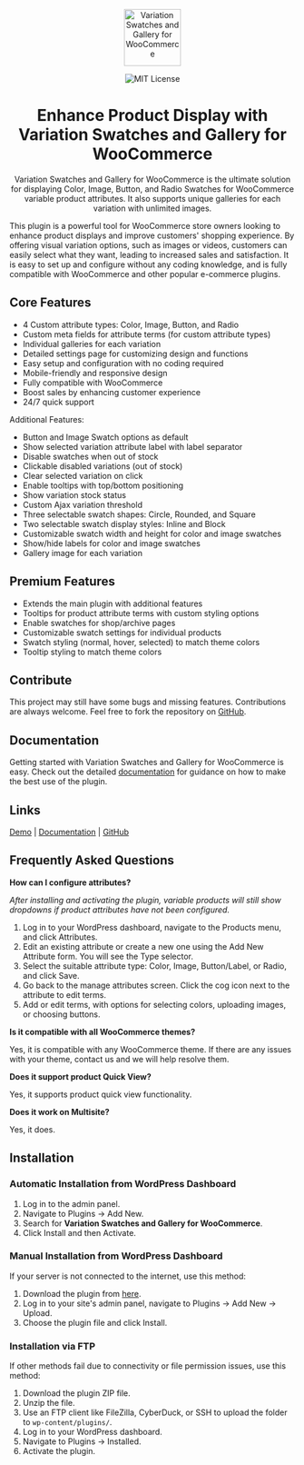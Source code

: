 <p align="center">
  <img src="https://demo.zqe.io/app/plugins/variation-swatches-and-gallery/admin/imgs/icon.svg" height="100" alt="Variation Swatches and Gallery for WooCommerce" />
</p>

<p align="center">
  <img alt="MIT License" src="https://img.shields.io/github/license/zqelab/variation-swatches-and-gallery?color=%23525ddc&style=flat-square" />
</p>

<h1 align="center"><strong>Enhance Product Display with Variation Swatches and Gallery for WooCommerce</strong></h1>

<p align="center">
  Variation Swatches and Gallery for WooCommerce is the ultimate solution for displaying Color, Image, Button, and Radio Swatches for WooCommerce variable product attributes. It also supports unique galleries for each variation with unlimited images.

  This plugin is a powerful tool for WooCommerce store owners looking to enhance product displays and improve customers' shopping experience. By offering visual variation options, such as images or videos, customers can easily select what they want, leading to increased sales and satisfaction. It is easy to set up and configure without any coding knowledge, and is fully compatible with WooCommerce and other popular e-commerce plugins.
</p>

## Core Features

- 4 Custom attribute types: Color, Image, Button, and Radio
- Custom meta fields for attribute terms (for custom attribute types)
- Individual galleries for each variation
- Detailed settings page for customizing design and functions
- Easy setup and configuration with no coding required
- Mobile-friendly and responsive design
- Fully compatible with WooCommerce
- Boost sales by enhancing customer experience
- 24/7 quick support

Additional Features:

- Button and Image Swatch options as default
- Show selected variation attribute label with label separator
- Disable swatches when out of stock
- Clickable disabled variations (out of stock)
- Clear selected variation on click
- Enable tooltips with top/bottom positioning
- Show variation stock status
- Custom Ajax variation threshold
- Three selectable swatch shapes: Circle, Rounded, and Square
- Two selectable swatch display styles: Inline and Block
- Customizable swatch width and height for color and image swatches
- Show/hide labels for color and image swatches
- Gallery image for each variation

## Premium Features

- Extends the main plugin with additional features
- Tooltips for product attribute terms with custom styling options
- Enable swatches for shop/archive pages
- Customizable swatch settings for individual products
- Swatch styling (normal, hover, selected) to match theme colors
- Tooltip styling to match theme colors

## Contribute

This project may still have some bugs and missing features. Contributions are always welcome. Feel free to fork the repository on [GitHub](https://github.com/zqelab/variation-swatches-and-gallery).

## Documentation

Getting started with Variation Swatches and Gallery for WooCommerce is easy. Check out the detailed [documentation](https://zqe.io/docs/variation-swatches-and-gallery-documentation/) for guidance on how to make the best use of the plugin.

## Links

[Demo](https://demo.zqe.io/variation-swatches-and-gallery) | [Documentation](https://zqe.io/docs/variation-swatches-and-gallery-documentation) | [GitHub](https://github.com/akdevs/variation-swatches-and-gallery)

## Frequently Asked Questions

**How can I configure attributes?**

*After installing and activating the plugin, variable products will still show dropdowns if product attributes have not been configured.*

1. Log in to your WordPress dashboard, navigate to the Products menu, and click Attributes.
2. Edit an existing attribute or create a new one using the Add New Attribute form. You will see the Type selector.
3. Select the suitable attribute type: Color, Image, Button/Label, or Radio, and click Save.
4. Go back to the manage attributes screen. Click the cog icon next to the attribute to edit terms.
5. Add or edit terms, with options for selecting colors, uploading images, or choosing buttons.

**Is it compatible with all WooCommerce themes?**

Yes, it is compatible with any WooCommerce theme. If there are any issues with your theme, contact us and we will help resolve them.

**Does it support product Quick View?**

Yes, it supports product quick view functionality.

**Does it work on Multisite?**

Yes, it does.

## Installation

### Automatic Installation from WordPress Dashboard

1. Log in to the admin panel.
2. Navigate to Plugins → Add New.
3. Search for **Variation Swatches and Gallery for WooCommerce**.
4. Click Install and then Activate.

### Manual Installation from WordPress Dashboard

If your server is not connected to the internet, use this method:

1. Download the plugin from [here](https://downloads.wordpress.org/plugin/variation-swatches-and-gallery.zip).
2. Log in to your site's admin panel, navigate to Plugins → Add New → Upload.
3. Choose the plugin file and click Install.

### Installation via FTP

If other methods fail due to connectivity or file permission issues, use this method:

1. Download the plugin ZIP file.
2. Unzip the file.
3. Use an FTP client like FileZilla, CyberDuck, or SSH to upload the folder to `wp-content/plugins/`.
4. Log in to your WordPress dashboard.
5. Navigate to Plugins → Installed.
6. Activate the plugin.

